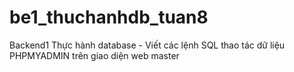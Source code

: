 # be1_thuchanhdb_tuan8
Backend1 Thực hành database - Viết các lệnh SQL thao tác dữ liệu PHPMYADMIN trên giao diện web master
